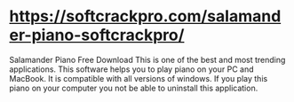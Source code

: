 # https://softcrackpro.com/salamander-piano-softcrackpro/
Salamander Piano Free Download  This is one of the best and most trending applications. This software helps you to play piano on your PC and MacBook. It is compatible with all versions of windows. If you play this piano on your computer you not be able to uninstall this application.
